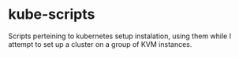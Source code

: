 # kube-scripts
Scripts perteining to kubernetes setup instalation, using them while I attempt to set up a cluster
on a group of KVM instances.
